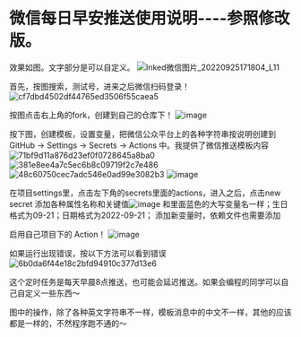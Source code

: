 # 微信每日早安推送使用说明----参照修改版。

效果如图。文字部分是可以自定义。
![Inked微信图片_20220925171804_L11](https://user-images.githubusercontent.com/106228529/192136712-b6a823d8-7d73-4b69-9e2b-1011700720d1.jpg)


首先，按图搜索，测试号，进来之后微信扫码登录！
![cf7dbd4502df44765ed3506f55caea5](https://user-images.githubusercontent.com/9566402/183242272-134e37e7-718d-42dd-9ed7-fca2810e94e6.png)

按图点击右上角的fork，创建到自己的仓库下！
![image](https://user-images.githubusercontent.com/106228529/192136538-da8ce380-0488-4c0b-800e-7db6741edeab.png)



按下图，创建模板，设置变量，把微信公众平台上的各种字符串按说明创建到 GitHub -> Settings -> Secrets -> Actions 中。我提供了微信推送模板内容
![71bf9d11a876d23ef0f0728645a8ba0](https://user-images.githubusercontent.com/9566402/183242301-fd6ab30e-bfe5-4245-b2a9-f690184db307.png)
![381e8ee4a7c5ec6b8c09719f2c7e486](https://user-images.githubusercontent.com/9566402/183242295-4dcf06bb-2083-4883-8745-0af753ca805c.png)
![48c60750cec7adc546e0ad99e3082b3](https://user-images.githubusercontent.com/9566402/183242320-18500adc-14e5-4522-a3ad-ae19cc4479bf.png)
![image](https://user-images.githubusercontent.com/106228529/192136929-1f2c6dda-8390-4838-9c5a-b691c538bce2.png)


在项目settings里，点击左下角的secrets里面的actions，进入之后，点击new secret 添加各种属性名称和关键值![image](https://user-images.githubusercontent.com/106228529/192136040-2fa7f06d-ea74-4437-a4fc-4eaa6502e121.png)
和里面蓝色的大写变量名一样；生日格式为09-21；日期格式为2022-09-21；
添加新变量时，依赖文件也需要添加

启用自己项目下的 Action！
![image](https://user-images.githubusercontent.com/106228529/192136176-619f2aa6-e793-4573-8937-2def30c048ec.png)


如果运行出现错误，按以下方法可以看到错误
![6b0da6f44e18c2bfd94910c377d13e6](https://user-images.githubusercontent.com/9566402/183242349-1aa5ada6-2ee7-4cf9-a542-4b2dad88b8fe.png)

这个定时任务是每天早晨8点推送，也可能会延迟推送。如果会编程的同学可以自己自定义一些东西～

图中的操作，除了各种英文字符串不一样，模板消息中的中文不一样，其他的应该都是一样的，不然程序跑不通的～

